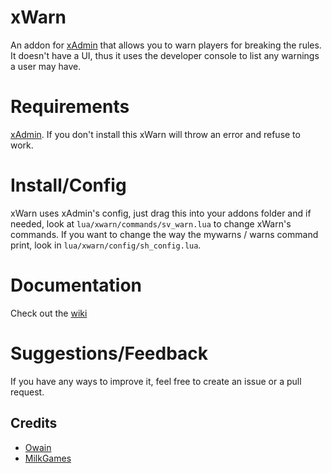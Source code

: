 # xWarn
An addon for [xAdmin](https://github.com/OwjoTheGreat/xadmin) that allows you to warn players for breaking the rules.
It doesn't have a UI, thus it uses the developer console to list any warnings a user may have.

# Requirements
[xAdmin](https://github.com/OwjoTheGreat/xadmin). If you don't install this xWarn will throw an error and refuse to work.

# Install/Config
xWarn uses xAdmin's config, just drag this into your addons folder and if needed, look at `lua/xwarn/commands/sv_warn.lua` to change xWarn's commands. If you want to change the way the mywarns / warns command print, look in `lua/xwarn/config/sh_config.lua`.

# Documentation
Check out the [wiki](https://github.com/MilkGames/xwarn/wiki/)

# Suggestions/Feedback
If you have any ways to improve it, feel free to create an issue or a pull request. 

## Credits
- [Owain](https://github.com/OwjoTheGreat)
- [MilkGames](https://github.com/MilkGames)
